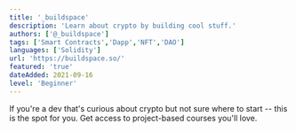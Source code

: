 ```yaml
---
title: '_buildspace'
description: 'Learn about crypto by building cool stuff.'
authors: ['@_buildspace']
tags: ['Smart Contracts','Dapp','NFT','DAO']
languages: ['Solidity']
url: 'https://buildspace.so/'
featured: 'true'
dateAdded: 2021-09-16
level: 'Beginner'
---
```


If you're a dev that's curious about crypto but not sure where to start -- this is the spot for you. Get access to project-based courses you'll love.